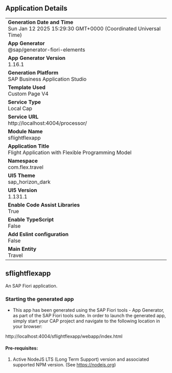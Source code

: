 ## Application Details
|               |
| ------------- |
|**Generation Date and Time**<br>Sun Jan 12 2025 15:29:30 GMT+0000 (Coordinated Universal Time)|
|**App Generator**<br>@sap/generator-fiori-elements|
|**App Generator Version**<br>1.16.1|
|**Generation Platform**<br>SAP Business Application Studio|
|**Template Used**<br>Custom Page V4|
|**Service Type**<br>Local Cap|
|**Service URL**<br>http://localhost:4004/processor/|
|**Module Name**<br>sflightflexapp|
|**Application Title**<br>Flight Application with Flexible Programming Model|
|**Namespace**<br>com.flex.travel|
|**UI5 Theme**<br>sap_horizon_dark|
|**UI5 Version**<br>1.131.1|
|**Enable Code Assist Libraries**<br>True|
|**Enable TypeScript**<br>False|
|**Add Eslint configuration**<br>False|
|**Main Entity**<br>Travel|

## sflightflexapp

An SAP Fiori application.

### Starting the generated app

-   This app has been generated using the SAP Fiori tools - App Generator, as part of the SAP Fiori tools suite.  In order to launch the generated app, simply start your CAP project and navigate to the following location in your browser:

http://localhost:4004/sflightflexapp/webapp/index.html

#### Pre-requisites:

1. Active NodeJS LTS (Long Term Support) version and associated supported NPM version.  (See https://nodejs.org)


